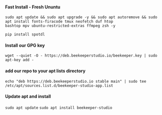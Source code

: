 #### Fast Install - Fresh Ununtu

```
sudo apt update && sudo apt upgrade -y && sudo apt autoremove && sudo apt install fonts-firacode tmux neofetch duf htop
bashtop mpv ubuntu-restricted-extras ffmpeg zsh -y
```

```
pip install spotdl
```

#### Install our GPG key
```wget --quiet -O - https://deb.beekeeperstudio.io/beekeeper.key | sudo apt-key add -```

#### add our repo to your apt lists directory
```echo "deb https://deb.beekeeperstudio.io stable main" | sudo tee /etc/apt/sources.list.d/beekeeper-studio-app.list```

#### Update apt and install
```sudo apt update```
```sudo apt install beekeeper-studio```
